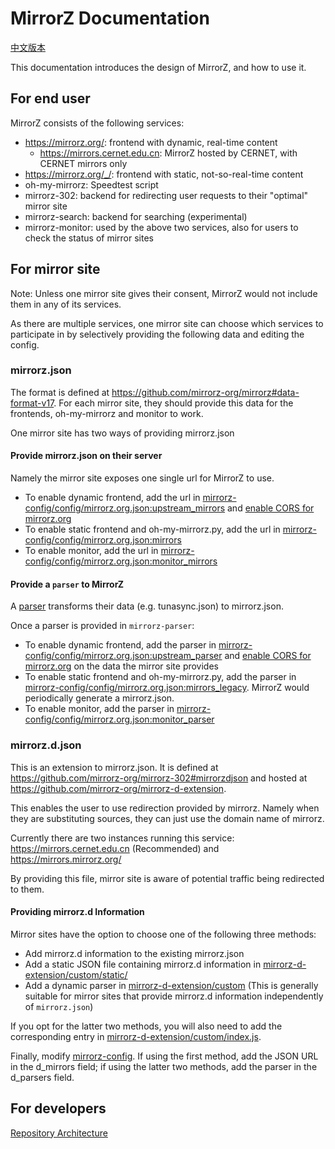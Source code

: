 # MirrorZ Documentation

[中文版本](./README.zh.md)

This documentation introduces the design of MirrorZ, and how to use it.

## For end user

MirrorZ consists of the following services:

* <https://mirrorz.org/>: frontend with dynamic, real-time content
    * <https://mirrors.cernet.edu.cn>: MirrorZ hosted by CERNET, with CERNET mirrors only
* <https://mirrorz.org/_/>: frontend with static, not-so-real-time content
* oh-my-mirrorz: Speedtest script
* mirrorz-302: backend for redirecting user requests to their "optimal" mirror site
* mirrorz-search: backend for searching (experimental)
* mirrorz-monitor: used by the above two services, also for users to check the status of mirror sites

## For mirror site

Note: Unless one mirror site gives their consent, MirrorZ would not include them in any of its services.

As there are multiple services, one mirror site can choose which services to participate in by selectively providing the following data and editing the config.

### mirrorz.json

The format is defined at <https://github.com/mirrorz-org/mirrorz#data-format-v17>. For each mirror site, they should provide this data for the frontends, oh-my-mirrorz and monitor to work.

One mirror site has two ways of providing mirrorz.json

#### Provide mirrorz.json on their server

Namely the mirror site exposes one single url for MirrorZ to use.

* To enable dynamic frontend, add the url in [mirrorz-config/config/mirrorz.org.json:upstream_mirrors](https://github.com/mirrorz-org/mirrorz-config) and [enable CORS for mirrorz.org](https://github.com/mirrorz-org/mirrorz/pull/60#issuecomment-884801035)
* To enable static frontend and oh-my-mirrorz.py, add the url in [mirrorz-config/config/mirrorz.org.json:mirrors](https://github.com/mirrorz-org/mirrorz-config)
* To enable monitor, add the url in [mirrorz-config/config/mirrorz.org.json:monitor_mirrors](https://github.com/mirrorz-org/mirrorz-config)

#### Provide a `parser` to MirrorZ

A [parser](https://github.com/mirrorz-org/mirrorz-parser) transforms their data (e.g. tunasync.json) to mirrorz.json.

Once a parser is provided in `mirrorz-parser`:

* To enable dynamic frontend, add the parser in [mirrorz-config/config/mirrorz.org.json:upstream_parser](https://github.com/mirrorz-org/mirrorz-config) and [enable CORS for mirrorz.org](https://github.com/mirrorz-org/mirrorz/pull/60#issuecomment-884801035) on the data the mirror site provides
* To enable static frontend and oh-my-mirrorz.py, add the parser in [mirrorz-config/config/mirrorz.org.json:mirrors_legacy](https://github.com/mirrorz-org/mirrorz-config). MirrorZ would periodically generate a mirrorz.json.
* To enable monitor, add the parser in [mirrorz-config/config/mirrorz.org.json:monitor_parser](https://github.com/mirrorz-org/mirrorz-config)

### mirrorz.d.json

This is an extension to mirrorz.json. It is defined at <https://github.com/mirrorz-org/mirrorz-302#mirrorzdjson> and hosted at <https://github.com/mirrorz-org/mirrorz-d-extension>.

This enables the user to use redirection provided by mirrorz. Namely when they are substituting sources, they can just use the domain name of mirrorz.

Currently there are two instances running this service: <https://mirrors.cernet.edu.cn> (Recommended) and <https://mirrors.mirrorz.org/>

By providing this file, mirror site is aware of potential traffic being redirected to them.

#### Providing mirrorz.d Information

Mirror sites have the option to choose one of the following three methods:

* Add mirrorz.d information to the existing mirrorz.json
* Add a static JSON file containing mirrorz.d information in [mirrorz-d-extension/custom/static/](https://github.com/mirrorz-org/mirrorz-d-extension/tree/master/custom/static)
* Add a dynamic parser in [mirrorz-d-extension/custom](https://github.com/mirrorz-org/mirrorz-d-extension/tree/master/custom) (This is generally suitable for mirror sites that provide mirrorz.d information independently of `mirrorz.json`)

If you opt for the latter two methods, you will also need to add the corresponding entry in [mirrorz-d-extension/custom/index.js](https://github.com/mirrorz-org/mirrorz-d-extension/blob/master/custom/index.js).

Finally, modify [mirrorz-config](https://github.com/mirrorz-org/mirrorz-config/). If using the first method, add the JSON URL in the d_mirrors field; if using the latter two methods, add the parser in the d_parsers field.

## For developers

[Repository Architecture](./repo-struct.md)
